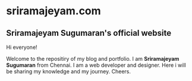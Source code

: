 sriramajeyam.com
================

Sriramajeyam Sugumaran's official website
-----------------------------------------

Hi everyone! 

Welcome to the repositiry of my blog and portfolio. I am **Sriramajeyam Sugumaran** from Chennai. I am a web developer and designer. Here i will be sharing my knowledge and my journey. Cheers.

